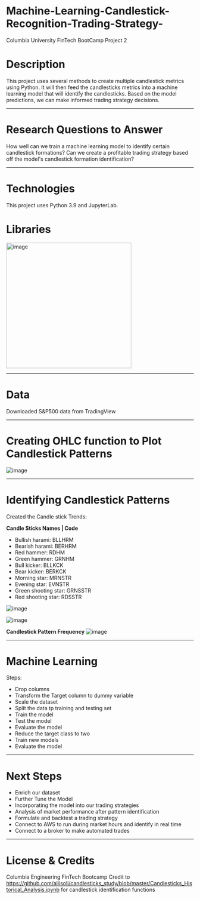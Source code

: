 # Machine-Learning-Candlestick-Recognition-Trading-Strategy-
Columbia University FinTech BootCamp Project 2

# Description

This project uses several methods to create multiple candlestick metrics using Python. It will then feed the candlesticks metrics into a machine learning model that will identify the candlesticks.  Based on the model predictions, we can make informed trading strategy decisions.

---

# Research Questions to Answer
How well can we train a machine learning model to identify certain candlestick formations? Can we create a profitable trading strategy based off the model's candlestick formation identification? 

---

# Technologies
This project uses Python 3.9 and JupyterLab.

# Libraries

<img width="336" alt="image" src="https://user-images.githubusercontent.com/107157533/194448367-9e651488-0592-450d-af8f-bf65c6a9c3c7.png">

---

# Data
Downloaded S&P500 data from TradingView

---

# Creating OHLC function to Plot Candlestick Patterns

![image](https://user-images.githubusercontent.com/107157533/194716331-03963e7a-6de2-434c-84da-01abc0393894.png)


---

# Identifying Candlestick Patterns

Created the Candle stick Trends:

**Candle Sticks Names | Code**

- Bullish harami: BLLHRM
- Bearish harami: BERHRM
- Red hammer: RDHM
- Green hammer: GRNHM
- Bull kicker: BLLKCK
- Bear kicker: BERKCK
- Morning star: MRNSTR
- Evening star: EVNSTR
- Green shooting star: GRNSSTR
- Red shooting star: RDSSTR

![image](https://user-images.githubusercontent.com/107157533/194451132-eba2f9d0-b31a-4a66-b01e-02bbfef34beb.png)

![image](https://user-images.githubusercontent.com/107157533/194451195-3bb68d93-3100-4389-879c-68848ea2b5c6.png)



**Candlestick Pattern Frequency**
![image](https://user-images.githubusercontent.com/107157533/194451341-9151d8b0-0d35-4008-b48a-2dbc782506af.png)

---

# Machine Learning
Steps:
- Drop columns
- Transform the Target column to dummy variable
- Scale the dataset
- Split the data tp training and testing set
- Train the model
- Test the model
- Evaluate the model
- Reduce the target class to two
- Train new models
- Evaluate the model

---

# Next Steps

- Enrich our dataset
- Further Tune the Model
- Incorporating the model into our trading strategies
- Analysis of market performance after pattern identification 
- Formulate and backtest a trading strategy
- Connect to AWS to run during market hours and identify in real time
- Connect to a broker to make automated trades

---

# License & Credits
Columbia Engineering FinTech Bootcamp
Credit to https://github.com/aliisoli/candlesticks_study/blob/master/Candlesticks_Historical_Analysis.ipynb for candlestick identification functions



